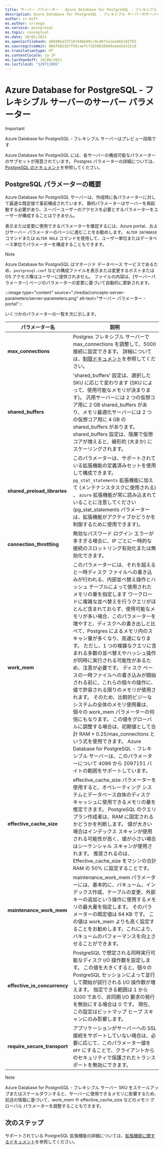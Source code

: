 ```yaml
---
title: サーバー パラメーター - Azure Database for PostgreSQL - フレキシブル サーバー
description: Azure Database for PostgreSQL - フレキシブル サーバーのサーバー パラメーターについて説明する
author: sr-msft
ms.author: srranga
ms.service: postgresql
ms.topic: conceptual
ms.date: 10/01/2021
ms.openlocfilehash: d8690bd33f10744b6d9cc9cd671e1ee46b102793
ms.sourcegitcommit: 860f6821bff59caefc71b50810949ceed1431510
ms.translationtype: HT
ms.contentlocale: ja-JP
ms.lasthandoff: 10/09/2021
ms.locfileid: "129711905"
---
```

# <a name="server-parameters-in-azure-database-for-postgresql---flexible-server"></a>Azure Database for PostgreSQL - フレキシブル サーバーのサーバー パラメーター

> [!IMPORTANT]
> Azure Database for PostgreSQL - フレキシブル サーバーはプレビュー段階です

Azure Database for PostgreSQL には、各サーバーの構成可能なパラメーターのサブセットが用意されています。 Postgres パラメーターの詳細については、 [PostgreSQL のドキュメント](https://www.postgresql.org/docs/13/config-setting.html)を参照してください。

## <a name="an-overview-of-postgresql-parameters"></a>PostgreSQL パラメーターの概要 

Azure Database for PostgreSQL サーバーは、作成時に各パラメーターに対して最適な既定値で事前構成されています。 静的パラメーターはサーバーを再起動する必要があり、スーパーユーザーのアクセスを必要とするパラメーターをユーザーが構成することはできません。 

表示または変更に使用できるパラメーターを確認するには、Azure portal、およびサーバー パラメーターのページに進むことをお勧めします。 `ALTER DATABASE` コマンドまたは `ALTER ROLE` コマンドを使用して、ユーザー単位またはデータベース単位でパラメーターを構成することもできます。

>[!NOTE]
> Azure Database for PostgreSQL はマネージド データベース サービスであるため、`postgresql.conf` などの構成ファイルを表示または変更するホストまたは OS アクセス権はユーザーに提供されません。 ファイルの内容は、[サーバーパラメーター] ページのパラメーターの変更に基づいて自動的に更新されます。

:::image type="content" source="./media/concepts-server-parameters/server-parameters.png" alt-text="サーバー パラメーター - portal":::

いくつかのパラメーターの一覧を次に示します。


   | パラメーター名             | 説明 |
|----------------------|--------|
| **max_connections** | Postgres フレキシブル サーバーで max_connections を調整して、5000 接続に設定できます。 詳細については、[制限ドキュメント](concepts-limits.md)を参照してください。 | 
| **shared_buffers**    | 'shared_buffers' 設定は、選択した SKU に応じて変わります (SKU によって、使用可能なメモリが決まります)。 汎用サーバーには 2 つの仮想コア用に 2 GB shared_buffers があり、メモリ最適化サーバーには 2 つの仮想コア用に 4 GB の shared_buffers があります。 shared_buffers 設定は、階層で仮想コアが増えると、線形的 (大まか) にスケーリングされます。 | 
| **shared_preload_libraries** | このパラメーターは、サポートされている拡張機能の定義済みセットを使用して構成できます。 `pg_stat_statements` 拡張機能に加えて (メンテナンスタスクに使用される) 、 `azure` 拡張機能が常に読み込まれていることに注意してください (pg_stat_statements パラメーターは、拡張機能がアクティブかどうかを制御するために使用できます)。 |
| **connection_throttling** | 無効なパスワード ログイン エラーが多すぎる場合に、IP ごとに一時的な接続のスロットリング有効化または無効化できます。 |
 | **work_mem** | このパラメーターには、それを超えると一時ディスク ファイルへの書き込みが行われる、内部並べ替え操作とハッシュ テーブルによって使用されたメモリの量を指定します ワークロードに複雑な並べ替えを行うクエリがほとんど含まれておらず、使用可能なメモリが多い場合、このパラメーターを増やすと、ディスクへの書き出しと比べて、Postgres によるメモリ内のスキャン量が多くなり、高速になります。  ただし、1 つの複雑なクエリに含まれる多数の並べ替えやハッシュ操作が同時に実行される可能性があるため、注意が必要です。 ディスク ベースの一時ファイルへの書き込みが開始される前に、これらの個々の操作に、値で許容される限りのメモリが使用されます。 そのため、比較的ビジーなシステムの全体のメモリ使用量は、個々の work_mem パラメーターの何倍にもなります。 この値をグローバルに調整する場合は、初期値として合計 RAM * 0.25/max_connections という式を使用できます。 Azure Database for PostgreSQL - フレキシブル サーバーは、このパラメーターについて 4096 から 2097151 バイトの範囲をサポートしています。|
| **effective_cache_size** |effective_cache_size パラメーターを使用すると、オペレーティング システムとデータベース自体のディスク キャッシュに使用できるメモリの量を推定できます。 PostgreSQL のクエリ プラン作成者は、RAM に固定されるかどうかを判断します。 値が大きい場合はインデックス スキャンが使用される可能性が高く、値が小さい場合はシーケンシャル スキャンが使用されます。 推奨されるのは、Effective_cache_size をマシンの合計 RAM の 50% に設定することです。 |
| **maintenance_work_mem** | maintenance_work_mem パラメーターには、基本的に、バキューム、インデックス作成、テーブルの変更、外部キーの追加という操作に使用するメモリの最大量を指定します。  そのパラメーターの既定値は 64 KB です。 この値は work_mem よりも高く設定することをお勧めします。これにより、バキュームのパフォーマンスを向上させることができます。 |
| **effective_io_concurrency** | PostgreSQL で想定される同時実行可能なディスク I/O 操作数を設定します。 この値を大きくすると、個々の PostgreSQL セッションによって並行して開始が試行される I/O 操作数が増えます。 指定できる範囲は 1 から 1000 であり、非同期 I/O 要求の発行を無効にする場合は 0 です。 現在、この設定はビットマップ ヒープ スキャンにのみ影響します。 |
 |**require_secure_transport** | アプリケーションがサーバーへの SSL 接続をサポートしていない場合は、必要に応じて、このパラメーター値を `OFF` にすることで、クライアントからのセキュリティで保護されたトランスポートを無効にできます。 |

>[!NOTE]
> Azure Database for PostgreSQL - フレキシブル サーバー SKU をスケールアップまたはスケールダウンすると、サーバーに使用できるメモリに影響するため、前述の情報に基づいて、work_mem や effective_cache_size などのメモリ グローバル パラメーターを調整することもできます。 

 
## <a name="next-steps"></a>次のステップ

サポートされている PostgreSQL 拡張機能の詳細については、[拡張機能に関するドキュメント](concepts-extensions.md)を参照してください。
